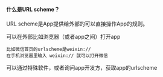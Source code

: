 #### 什么是URL scheme？

URL scheme是App提供给外部的可以直接操作App的规则。

可以在外部比如浏览器（或者app之间）打开app

```
比如微信首页的urlscheme是weixin://
在手机浏览器里输入 weixin:// 就可以打开微信
```

可以通过特殊软件，或者询问app开发方，获取app的urlscheme

